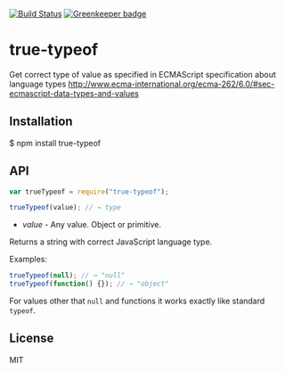 [![Build Status](https://travis-ci.org/kownacki/true-typeof.svg?branch=master)](https://travis-ci.org/kownacki/true-typeof) [![Greenkeeper badge](https://badges.greenkeeper.io/kownacki/true-typeof.svg)](https://greenkeeper.io/)


# true-typeof

Get correct type of value as specified in ECMAScript specification about language types http://www.ecma-international.org/ecma-262/6.0/#sec-ecmascript-data-types-and-values

## Installation

$ npm install true-typeof

## API

```javascript
var trueTypeof = require("true-typeof");
```

```javascript
trueTypeof(value); // → type
```

+ *value* - Any value. Object or primitive.

Returns a string with correct JavaScript language type.

Examples:

```javascript
trueTypeof(null); // → "null"
trueTypeof(function() {}); // → "object"
```

For values other that `null` and functions it works exactly like standard `typeof`.

## License

MIT
